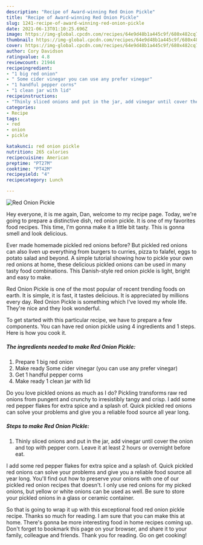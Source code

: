```yaml
---
description: "Recipe of Award-winning Red Onion Pickle"
title: "Recipe of Award-winning Red Onion Pickle"
slug: 1241-recipe-of-award-winning-red-onion-pickle
date: 2021-06-13T01:10:25.696Z
image: https://img-global.cpcdn.com/recipes/64e9d48b1a445c9f/680x482cq70/red-onion-pickle-recipe-main-photo.jpg
thumbnail: https://img-global.cpcdn.com/recipes/64e9d48b1a445c9f/680x482cq70/red-onion-pickle-recipe-main-photo.jpg
cover: https://img-global.cpcdn.com/recipes/64e9d48b1a445c9f/680x482cq70/red-onion-pickle-recipe-main-photo.jpg
author: Cory Davidson
ratingvalue: 4.8
reviewcount: 21944
recipeingredient:
- "1 big red onion"
- " Some cider vinegar you can use any prefer vinegar"
- "1 handful pepper corns"
- "1 clean jar with lid"
recipeinstructions:
- "Thinly sliced onions and put in the jar, add vinegar until cover the onion and top with pepper corn. Leave it at least 2 hours or overnight before eat."
categories:
- Recipe
tags:
- red
- onion
- pickle

katakunci: red onion pickle 
nutrition: 265 calories
recipecuisine: American
preptime: "PT27M"
cooktime: "PT42M"
recipeyield: "4"
recipecategory: Lunch

---
```



![Red Onion Pickle](https://img-global.cpcdn.com/recipes/64e9d48b1a445c9f/680x482cq70/red-onion-pickle-recipe-main-photo.jpg)

Hey everyone, it is me again, Dan, welcome to my recipe page. Today, we're going to prepare a distinctive dish, red onion pickle. It is one of my favorites food recipes. This time, I'm gonna make it a little bit tasty. This is gonna smell and look delicious.

Ever made homemade pickled red onions before? But pickled red onions can also liven up everything from burgers to curries, pizza to falafel, eggs to potato salad and beyond. A simple tutorial showing how to pickle your own red onions at home, these delicious pickled onions can be used in many tasty food combinations. This Danish-style red onion pickle is light, bright and easy to make.

Red Onion Pickle is one of the most popular of recent trending foods on earth. It is simple, it is fast, it tastes delicious. It is appreciated by millions every day. Red Onion Pickle is something which I've loved my whole life. They're nice and they look wonderful.


To get started with this particular recipe, we have to prepare a few components. You can have red onion pickle using 4 ingredients and 1 steps. Here is how you cook it.

<!--inarticleads1-->

##### The ingredients needed to make Red Onion Pickle:

1. Prepare 1 big red onion
1. Make ready  Some cider vinegar (you can use any prefer vinegar)
1. Get 1 handful pepper corns
1. Make ready 1 clean jar with lid


Do you love pickled onions as much as I do? Pickling transforms raw red onions from pungent and crunchy to irresistibly tangy and crisp. I add some red pepper flakes for extra spice and a splash of. Quick pickled red onions can solve your problems and give you a reliable food source all year long. 

<!--inarticleads2-->

##### Steps to make Red Onion Pickle:

1. Thinly sliced onions and put in the jar, add vinegar until cover the onion and top with pepper corn. Leave it at least 2 hours or overnight before eat.


I add some red pepper flakes for extra spice and a splash of. Quick pickled red onions can solve your problems and give you a reliable food source all year long. You&#39;ll find out how to preserve your onions with one of our pickled red onion recipes that doesn&#39;t. I only use red onions for my picked onions, but yellow or white onions can be used as well. Be sure to store your pickled onions in a glass or ceramic container. 

So that is going to wrap it up with this exceptional food red onion pickle recipe. Thanks so much for reading. I am sure that you can make this at home. There's gonna be more interesting food in home recipes coming up. Don't forget to bookmark this page on your browser, and share it to your family, colleague and friends. Thank you for reading. Go on get cooking!
